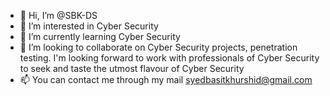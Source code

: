 - 👋 Hi, I’m @SBK-DS
- 👀 I’m interested in Cyber Security
- 🌱 I’m currently learning Cyber Security
- 💞️ I’m looking to collaborate on Cyber Security projects, penetration testing. I'm looking forward to work with professionals of Cyber Security to seek and taste the utmost flavour of Cyber Security
- 📫 You can contact me through my mail syedbasitkhurshid@gmail.com

<!---
SBK-DS/SBK-DS is a ✨ special ✨ repository because its `README.md` (this file) appears on your GitHub profile.
You can click the Preview link to take a look at your changes.
--->

